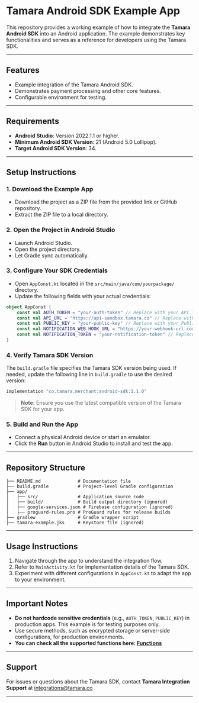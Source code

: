 
# **Tamara Android SDK Example App**

This repository provides a working example of how to integrate the **Tamara Android SDK** into an Android application. The example demonstrates key functionalities and serves as a reference for developers using the Tamara SDK.

---

## **Features**
- Example integration of the Tamara Android SDK.
- Demonstrates payment processing and other core features.
- Configurable environment for testing.

---

## **Requirements**
- **Android Studio**: Version 2022.1.1 or higher.
- **Minimum Android SDK Version**: 21 (Android 5.0 Lollipop).
- **Target Android SDK Version**: 34.

---

## **Setup Instructions**

### **1. Download the Example App**
- Download the project as a ZIP file from the provided link or GitHub repository.
- Extract the ZIP file to a local directory.

### **2. Open the Project in Android Studio**
- Launch Android Studio.
- Open the project directory.
- Let Gradle sync automatically.

### **3. Configure Your SDK Credentials**
- Open `AppConst.kt` located in the `src/main/java/com/yourpackage/` directory.
- Update the following fields with your actual credentials:
```kotlin
object AppConst {
    const val AUTH_TOKEN = "your-auth-token" // Replace with your API Token
    const val API_URL = "https://api-sandbox.tamara.co" // Replace with the API URL for sandbox or production
    const val PUBLIC_KEY = "your-public-key" // Replace with your Public Key
    const val NOTIFICATION_WEB_HOOK_URL = "https://your-webhook-url.com" // Replace with your webhook URL
    const val NOTIFICATION_TOKEN = "your-notification-token" // Replace with your notification token
}
```

### **4. Verify Tamara SDK Version**
The `build.gradle` file specifies the Tamara SDK version being used. If needed, update the following line in `build.gradle` to use the desired version:
```gradle
implementation "co.tamara.merchant:android-sdk:1.1.0"
```
> **Note:** Ensure you use the latest compatible version of the Tamara SDK for your app.

### **5. Build and Run the App**
- Connect a physical Android device or start an emulator.
- Click the **Run** button in Android Studio to install and test the app.

---

## **Repository Structure**
```plaintext
├── README.md              # Documentation file
├── build.gradle           # Project-level Gradle configuration
├── app/
│   ├── src/               # Application source code
│   ├── build/             # Build output directory (ignored)
│   ├── google-services.json # Firebase configuration (ignored)
│   ├── proguard-rules.pro # ProGuard rules for release builds
├── gradlew                # Gradle wrapper script
├── tamara-example.jks     # Keystore file (ignored)
```

---

## **Usage Instructions**
1. Navigate through the app to understand the integration flow.
2. Refer to `MainActivity.kt` for implementation details of the Tamara SDK.
3. Experiment with different configurations in `AppConst.kt` to adapt the app to your environment.

---

## **Important Notes**
- **Do not hardcode sensitive credentials** (e.g., `AUTH_TOKEN`, `PUBLIC_KEY`) in production apps. This example is for testing purposes only.
- Use secure methods, such as encrypted storage or server-side configurations, for production environments.
- **You can check all the supported functions here: [Functions](FUNCTIONS.md)**
---

## **Support**
For issues or questions about the Tamara SDK, contact **Tamara Integration Support** at integrations@tamara.co

---
